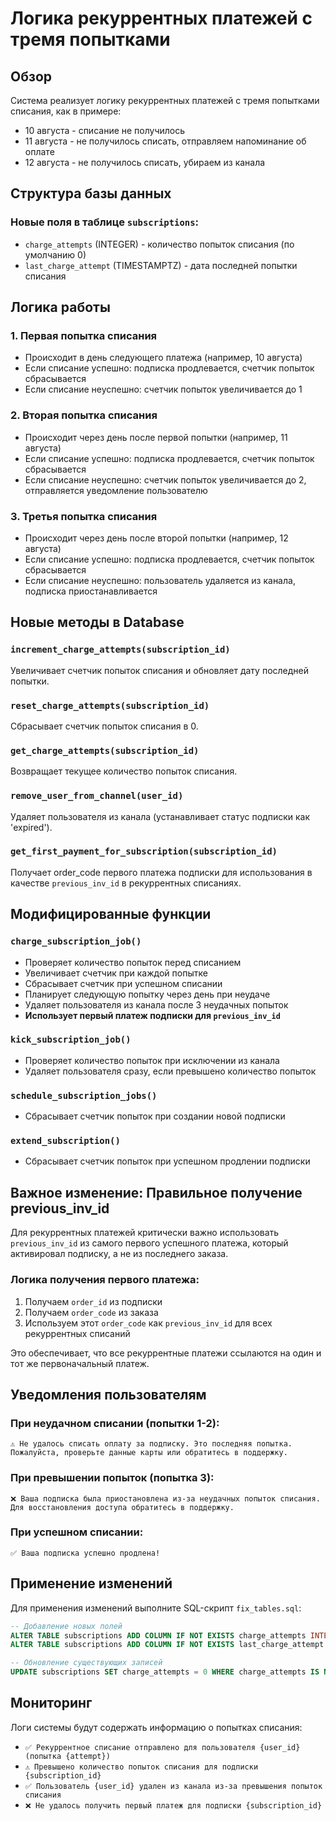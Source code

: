# Логика рекуррентных платежей с тремя попытками

## Обзор

Система реализует логику рекуррентных платежей с тремя попытками списания, как в примере:
- 10 августа - списание не получилось
- 11 августа - не получилось списать, отправляем напоминание об оплате
- 12 августа - не получилось списать, убираем из канала

## Структура базы данных

### Новые поля в таблице `subscriptions`:

- `charge_attempts` (INTEGER) - количество попыток списания (по умолчанию 0)
- `last_charge_attempt` (TIMESTAMPTZ) - дата последней попытки списания

## Логика работы

### 1. Первая попытка списания
- Происходит в день следующего платежа (например, 10 августа)
- Если списание успешно: подписка продлевается, счетчик попыток сбрасывается
- Если списание неуспешно: счетчик попыток увеличивается до 1

### 2. Вторая попытка списания
- Происходит через день после первой попытки (например, 11 августа)
- Если списание успешно: подписка продлевается, счетчик попыток сбрасывается
- Если списание неуспешно: счетчик попыток увеличивается до 2, отправляется уведомление пользователю

### 3. Третья попытка списания
- Происходит через день после второй попытки (например, 12 августа)
- Если списание успешно: подписка продлевается, счетчик попыток сбрасывается
- Если списание неуспешно: пользователь удаляется из канала, подписка приостанавливается

## Новые методы в Database

### `increment_charge_attempts(subscription_id)`
Увеличивает счетчик попыток списания и обновляет дату последней попытки.

### `reset_charge_attempts(subscription_id)`
Сбрасывает счетчик попыток списания в 0.

### `get_charge_attempts(subscription_id)`
Возвращает текущее количество попыток списания.

### `remove_user_from_channel(user_id)`
Удаляет пользователя из канала (устанавливает статус подписки как 'expired').

### `get_first_payment_for_subscription(subscription_id)`
Получает order_code первого платежа подписки для использования в качестве `previous_inv_id` в рекуррентных списаниях.

## Модифицированные функции

### `charge_subscription_job()`
- Проверяет количество попыток перед списанием
- Увеличивает счетчик при каждой попытке
- Сбрасывает счетчик при успешном списании
- Планирует следующую попытку через день при неудаче
- Удаляет пользователя из канала после 3 неудачных попыток
- **Использует первый платеж подписки для `previous_inv_id`**

### `kick_subscription_job()`
- Проверяет количество попыток при исключении из канала
- Удаляет пользователя сразу, если превышено количество попыток

### `schedule_subscription_jobs()`
- Сбрасывает счетчик попыток при создании новой подписки

### `extend_subscription()`
- Сбрасывает счетчик попыток при успешном продлении подписки

## Важное изменение: Правильное получение previous_inv_id

Для рекуррентных платежей критически важно использовать `previous_inv_id` из самого первого успешного платежа, который активировал подписку, а не из последнего заказа.

### Логика получения первого платежа:
1. Получаем `order_id` из подписки
2. Получаем `order_code` из заказа
3. Используем этот `order_code` как `previous_inv_id` для всех рекуррентных списаний

Это обеспечивает, что все рекуррентные платежи ссылаются на один и тот же первоначальный платеж.

## Уведомления пользователям

### При неудачном списании (попытки 1-2):
```
⚠️ Не удалось списать оплату за подписку. Это последняя попытка. 
Пожалуйста, проверьте данные карты или обратитесь в поддержку.
```

### При превышении попыток (попытка 3):
```
❌ Ваша подписка была приостановлена из-за неудачных попыток списания. 
Для восстановления доступа обратитесь в поддержку.
```

### При успешном списании:
```
✅ Ваша подписка успешно продлена!
```

## Применение изменений

Для применения изменений выполните SQL-скрипт `fix_tables.sql`:

```sql
-- Добавление новых полей
ALTER TABLE subscriptions ADD COLUMN IF NOT EXISTS charge_attempts INTEGER DEFAULT 0;
ALTER TABLE subscriptions ADD COLUMN IF NOT EXISTS last_charge_attempt TIMESTAMPTZ;

-- Обновление существующих записей
UPDATE subscriptions SET charge_attempts = 0 WHERE charge_attempts IS NULL;
```

## Мониторинг

Логи системы будут содержать информацию о попытках списания:
- `✅ Рекуррентное списание отправлено для пользователя {user_id} (попытка {attempt})`
- `⚠️ Превышено количество попыток списания для подписки {subscription_id}`
- `✅ Пользователь {user_id} удален из канала из-за превышения попыток списания`
- `❌ Не удалось получить первый платеж для подписки {subscription_id}` 